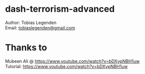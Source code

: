 # dash-terrorism-advanced

Author: Tobias Legenden \
Email: tobiaslegenden@gmail.com
# Thanks to
Mubeen Ali @ https://www.youtube.com/watch?v=bDXypNBH1uw \
Tutorial: https://www.youtube.com/watch?v=bDXypNBH1uw
